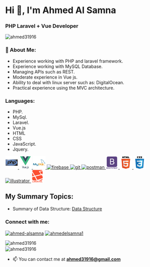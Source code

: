 <h1>Hi 👋, I'm Ahmed Al Samna</h1>
<h3>PHP Laravel + Vue Developer</h3>

<p align="left"> <img src="https://komarev.com/ghpvc/?username=ahmed31916&label=Profile%20views&color=0e75b6&style=flat" alt="ahmed31916" /> </p>

<h3>🤵 About Me:</h3>

- Experience working with PHP and laravel framework.
- Experience working with MySQL Database.
- Managing APIs such as REST.
- Moderate experience in Vue js.
- Ability to deal with linux server such as: DigitalOcean.
- Practical experience using the MVC architecture.

<h3> Languages:</h3>

- PHP. 
- MySql.
- Laravel.
- Vue.js
- HTML
- CSS
- JavaScript.
- Jquery.


<p align="left"> 
    <a href="https://www.php.net" target="_blank" rel="noreferrer"> 
        <img src="https://raw.githubusercontent.com/devicons/devicon/master/icons/php/php-original.svg" alt="php" width="40" height="40"/> 
    </a>
    <a href="https://vuejs.org/" target="_blank" rel="noreferrer"> 
        <img src="https://raw.githubusercontent.com/devicons/devicon/master/icons/vuejs/vuejs-original-wordmark.svg" alt="vuejs" width="40" height="40"/> 
    </a> 
    <a href="https://www.mysql.com/" target="_blank" rel="noreferrer"> 
        <img src="https://raw.githubusercontent.com/devicons/devicon/master/icons/mysql/mysql-original-wordmark.svg" alt="mysql" width="40" height="40"/> 
    </a> 
    <a href="https://firebase.google.com/" target="_blank" rel="noreferrer"> 
        <img src="https://www.vectorlogo.zone/logos/firebase/firebase-icon.svg" alt="firebase" width="40" height="40"/> 
    </a> 
    <a href="https://git-scm.com/" target="_blank" rel="noreferrer"> 
        <img src="https://www.vectorlogo.zone/logos/git-scm/git-scm-icon.svg" alt="git" width="40" height="40"/> 
    </a> 
    <a href="https://postman.com" target="_blank" rel="noreferrer"> 
        <img src="https://www.vectorlogo.zone/logos/getpostman/getpostman-icon.svg" alt="postman" width="40" height="40"/> 
    </a> 
    <a href="https://getbootstrap.com" target="_blank" rel="noreferrer"> 
        <img src="https://raw.githubusercontent.com/devicons/devicon/master/icons/bootstrap/bootstrap-plain-wordmark.svg" alt="bootstrap" width="40" height="40"/> 
    </a> 
    <a href="https://www.w3.org/html/" target="_blank" rel="noreferrer">
        <img src="https://raw.githubusercontent.com/devicons/devicon/master/icons/html5/html5-original-wordmark.svg" alt="html5" width="40" height="40"/> 
    </a> 
    <a href="https://www.w3schools.com/css/" target="_blank" rel="noreferrer"> 
        <img src="https://raw.githubusercontent.com/devicons/devicon/master/icons/css3/css3-original-wordmark.svg" alt="css3" width="40" height="40"/> 
    </a> 
    <a href="https://www.adobe.com/in/products/illustrator.html" target="_blank" rel="noreferrer"> <img src="https://www.vectorlogo.zone/logos/adobe_illustrator/adobe_illustrator-icon.svg" alt="illustrator" width="40" height="40"/> </a> <a href="https://laravel.com/" target="_blank" rel="noreferrer">
        <img src="https://raw.githubusercontent.com/devicons/devicon/master/icons/laravel/laravel-plain-wordmark.svg" alt="laravel" width="40" height="40"/> 
    </a> 
</p>

## My Summary Topics:
- Summary of Data Structure: <a href="https://github.com/Ahmed31916/data-structure-summary">Data Structure </a> 

<h3 align="left">Connect with me:</h3>
<p align="left">
<a href="https://linkedin.com/in/ahmed-alsamna" target="blank"><img align="center" src="https://raw.githubusercontent.com/rahuldkjain/github-profile-readme-generator/master/src/images/icons/Social/linked-in-alt.svg" alt="ahmed-alsamna" height="30" width="40" /></a>
<a href="https://fb.com/ahmedelsamna1" target="blank"><img align="center" src="https://raw.githubusercontent.com/rahuldkjain/github-profile-readme-generator/master/src/images/icons/Social/facebook.svg" alt="ahmedelsamna1" height="30" width="40" /></a>
</p>



<img align="left" src="https://github-readme-stats.vercel.app/api/top-langs?username=ahmed31916&show_icons=true&locale=en&layout=compact" alt="ahmed31916" /><br>
<img align="center" src="https://github-readme-stats.vercel.app/api?username=ahmed31916&show_icons=true&locale=en" alt="ahmed31916" />

- 📫 You can contact me at **ahmed31916@gmail.com**

